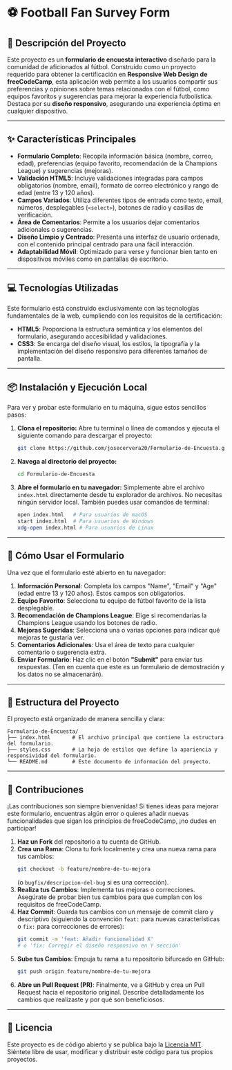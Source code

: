 # ⚽ Football Fan Survey Form

## 📝 Descripción del Proyecto

Este proyecto es un **formulario de encuesta interactivo** diseñado para la comunidad de aficionados al fútbol. Construido como un proyecto requerido para obtener la certificación en **Responsive Web Design de freeCodeCamp**, esta aplicación web permite a los usuarios compartir sus preferencias y opiniones sobre temas relacionados con el fútbol, como equipos favoritos y sugerencias para mejorar la experiencia futbolística. Destaca por su **diseño responsivo**, asegurando una experiencia óptima en cualquier dispositivo.

---

## ✨ Características Principales

- **Formulario Completo**: Recopila información básica (nombre, correo, edad), preferencias (equipo favorito, recomendación de la Champions League) y sugerencias (mejoras).
- **Validación HTML5**: Incluye validaciones integradas para campos obligatorios (nombre, email), formato de correo electrónico y rango de edad (entre 13 y 120 años).
- **Campos Variados**: Utiliza diferentes tipos de entrada como texto, email, números, desplegables (`<select>`), botones de radio y casillas de verificación.
- **Área de Comentarios**: Permite a los usuarios dejar comentarios adicionales o sugerencias.
- **Diseño Limpio y Centrado**: Presenta una interfaz de usuario ordenada, con el contenido principal centrado para una fácil interacción.
- **Adaptabilidad Móvil**: Optimizado para verse y funcionar bien tanto en dispositivos móviles como en pantallas de escritorio.

---

## 💻 Tecnologías Utilizadas

Este formulario está construido exclusivamente con las tecnologías fundamentales de la web, cumpliendo con los requisitos de la certificación:

- **HTML5**: Proporciona la estructura semántica y los elementos del formulario, asegurando accesibilidad y validaciones.
- **CSS3**: Se encarga del diseño visual, los estilos, la tipografía y la implementación del diseño responsivo para diferentes tamaños de pantalla.

---

## 📦 Instalación y Ejecución Local

Para ver y probar este formulario en tu máquina, sigue estos sencillos pasos:

1.  **Clona el repositorio:** Abre tu terminal o línea de comandos y ejecuta el siguiente comando para descargar el proyecto:
    ```bash
    git clone https://github.com/josecervera20/Formulario-de-Encuesta.git
    ```
2.  **Navega al directorio del proyecto:**
    ```bash
    cd Formulario-de-Encuesta
    ```
3.  **Abre el formulario en tu navegador:** Simplemente abre el archivo `index.html` directamente desde tu explorador de archivos. No necesitas ningún servidor local. También puedes usar comandos de terminal:
    ```bash
    open index.html   # Para usuarios de macOS
    start index.html  # Para usuarios de Windows
    xdg-open index.html # Para usuarios de Linux
    ```

---

## 🚀 Cómo Usar el Formulario

Una vez que el formulario esté abierto en tu navegador:

1.  **Información Personal**: Completa los campos "Name", "Email" y "Age" (edad entre 13 y 120 años). Estos campos son obligatorios.
2.  **Equipo Favorito**: Selecciona tu equipo de fútbol favorito de la lista desplegable.
3.  **Recomendación de Champions League**: Elige si recomendarías la Champions League usando los botones de radio.
4.  **Mejoras Sugeridas**: Selecciona una o varias opciones para indicar qué mejoras te gustaría ver.
5.  **Comentarios Adicionales**: Usa el área de texto para cualquier comentario o sugerencia extra.
6.  **Enviar Formulario**: Haz clic en el botón **"Submit"** para enviar tus respuestas. (Ten en cuenta que este es un formulario de demostración y los datos no se almacenarán).

---

## 📂 Estructura del Proyecto

El proyecto está organizado de manera sencilla y clara:

```
Formulario-de-Encuesta/
├── index.html       # El archivo principal que contiene la estructura del formulario.
├── styles.css       # La hoja de estilos que define la apariencia y responsividad del formulario.
└── README.md        # Este documento de información del proyecto.
```

---

## 🤝 Contribuciones

¡Las contribuciones son siempre bienvenidas\! Si tienes ideas para mejorar este formulario, encuentras algún error o quieres añadir nuevas funcionalidades que sigan los principios de freeCodeCamp, ¡no dudes en participar\!

1.  **Haz un Fork** del repositorio a tu cuenta de GitHub.
2.  **Crea una Rama**: Clona tu fork localmente y crea una nueva rama para tus cambios:
    ```bash
    git checkout -b feature/nombre-de-tu-mejora
    ```
    (o `bugfix/descripcion-del-bug` si es una corrección).
3.  **Realiza tus Cambios**: Implementa tus mejoras o correcciones. Asegúrate de probar bien tus cambios para que cumplan con los requisitos de freeCodeCamp.
4.  **Haz Commit**: Guarda tus cambios con un mensaje de commit claro y descriptivo (siguiendo la convención `feat:` para nuevas características o `fix:` para correcciones de errores):
    ```bash
    git commit -m 'feat: Añadir funcionalidad X'
    # o 'fix: Corregir el diseño responsivo en Y sección'
    ```
5.  **Sube tus Cambios**: Empuja tu rama a tu repositorio bifurcado en GitHub:
    ```bash
    git push origin feature/nombre-de-tu-mejora
    ```
6.  **Abre un Pull Request (PR)**: Finalmente, ve a GitHub y crea un Pull Request hacia el repositorio original. Describe detalladamente los cambios que realizaste y por qué son beneficiosos.

---

## 📄 Licencia

Este proyecto es de código abierto y se publica bajo la [Licencia MIT](LICENSE). Siéntete libre de usar, modificar y distribuir este código para tus propios proyectos.
